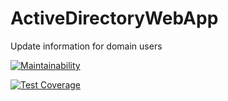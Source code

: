 # ActiveDirectoryWebApp
Update information for domain users

[![Maintainability](https://api.codeclimate.com/v1/badges/42c2a7b5d539a7897860/maintainability)](https://codeclimate.com/github/aguerofc/ActiveDirectoryWebApp/maintainability)

[![Test Coverage](https://api.codeclimate.com/v1/badges/42c2a7b5d539a7897860/test_coverage)](https://codeclimate.com/github/aguerofc/ActiveDirectoryWebApp/test_coverage)
